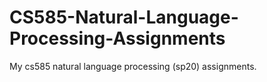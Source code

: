 # CS585-Natural-Language-Processing-Assignments
My cs585 natural language processing (sp20) assignments.
